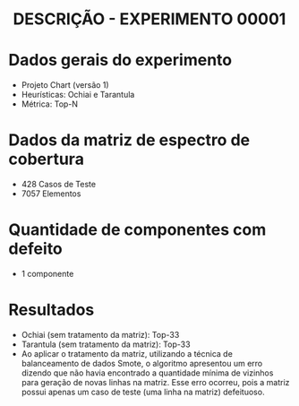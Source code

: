 <h1 align="center"> DESCRIÇÃO - EXPERIMENTO 00001 </h1>

# Dados gerais do experimento
  - Projeto Chart (versão 1)
  - Heurísticas: Ochiai e Tarantula
  - Métrica: Top-N

# Dados da matriz de espectro de cobertura
  - 428 Casos de Teste
  - 7057 Elementos

# Quantidade de componentes com defeito
  - 1 componente

# Resultados
  - Ochiai (sem tratamento da matriz): Top-33
  - Tarantula (sem tratamento da matriz): Top-33
  - Ao aplicar o tratamento da matriz, utilizando a técnica de balanceamento de dados Smote, o algoritmo apresentou um erro dizendo que não havia encontrado a quantidade mínima de vizinhos para geração de novas linhas na matriz. Esse erro ocorreu, pois a matriz possui apenas um caso de teste (uma linha na matriz) defeituoso.
